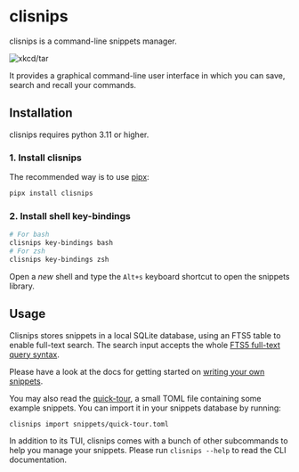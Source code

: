# clisnips


clisnips is a command-line snippets manager.

![xkcd/tar](http://imgs.xkcd.com/comics/tar.png)

It provides a graphical command-line user interface in which you can save, search and recall your commands.


## Installation

clisnips requires python 3.11 or higher.

### 1. Install clisnips

The recommended way is to use [pipx](https://pypa.github.io/pipx/):
```sh
pipx install clisnips
```

### 2. Install shell key-bindings

```sh
# For bash
clisnips key-bindings bash
# For zsh
clisnips key-bindings zsh
```

Open a *new* shell and type the `Alt+s` keyboard shortcut to open the snippets library.

## Usage

Clisnips stores snippets in a local SQLite database,
using an FTS5 table to enable full-text search.
The search input accepts the whole [FTS5 full-text query syntax][fts5-ref].

Please have a look at the docs for getting started on
[writing your own snippets][creating-snippets].

You may also read the [quick-tour][],
a small TOML file containing some example snippets.
You can import it in your snippets database by running:
```sh
clisnips import snippets/quick-tour.toml
```

In addition to its TUI, clisnips comes with a bunch of other subcommands
to help you manage your snippets. Please run `clisnips --help` to read the CLI documentation.


[quick-tour]: https://github.com/ju1ius/clisnips/blob/master/snippets/quick-tour.toml
[creating-snippets]: https://github.com/ju1ius/clisnips/blob/master/docs/creating-snippets.md
[fts5-ref]: https://www.sqlite.org/fts5.html#full_text_query_syntax
